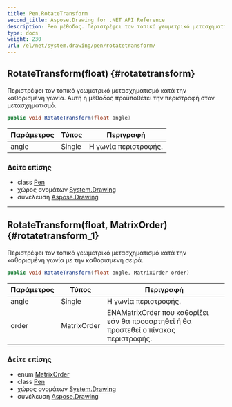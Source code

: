 ```yaml
---
title: Pen.RotateTransform
second_title: Aspose.Drawing for .NET API Reference
description: Pen μέθοδος. Περιστρέφει τον τοπικό γεωμετρικό μετασχηματισμό κατά την καθορισμένη γωνία. Αυτή η μέθοδος προϋποθέτει την περιστροφή στον μετασχηματισμό.
type: docs
weight: 230
url: /el/net/system.drawing/pen/rotatetransform/
---
```

## RotateTransform(float) {#rotatetransform}

Περιστρέφει τον τοπικό γεωμετρικό μετασχηματισμό κατά την καθορισμένη γωνία. Αυτή η μέθοδος προϋποθέτει την περιστροφή στον μετασχηματισμό.

```csharp
public void RotateTransform(float angle)
```

| Παράμετρος | Τύπος | Περιγραφή |
| --- | --- | --- |
| angle | Single | Η γωνία περιστροφής. |

### Δείτε επίσης

* class [Pen](../)
* χώρος ονομάτων [System.Drawing](../../pen/)
* συνέλευση [Aspose.Drawing](../../../)

---

## RotateTransform(float, MatrixOrder) {#rotatetransform_1}

Περιστρέφει τον τοπικό γεωμετρικό μετασχηματισμό κατά την καθορισμένη γωνία με την καθορισμένη σειρά.

```csharp
public void RotateTransform(float angle, MatrixOrder order)
```

| Παράμετρος | Τύπος | Περιγραφή |
| --- | --- | --- |
| angle | Single | Η γωνία περιστροφής. |
| order | MatrixOrder | ΕΝΑMatrixOrder που καθορίζει εάν θα προσαρτηθεί ή θα προστεθεί ο πίνακας περιστροφής. |

### Δείτε επίσης

* enum [MatrixOrder](../../../system.drawing.drawing2d/matrixorder/)
* class [Pen](../)
* χώρος ονομάτων [System.Drawing](../../pen/)
* συνέλευση [Aspose.Drawing](../../../)


